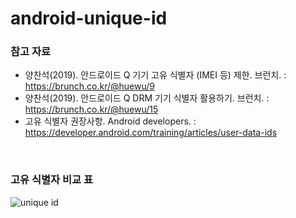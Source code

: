 # android-unique-id

### 참고 자료 
* 양찬석(2019). 안드로이드 Q 기기 고유 식별자 (IMEI 등) 제한. 브런치. : https://brunch.co.kr/@huewu/9 
* 양찬석(2019). 안드로이드 Q DRM 기기 식별자 활용하기. 브런치. : https://brunch.co.kr/@huewu/15
* 고유 식별자 권장사항. Android developers. : https://developer.android.com/training/articles/user-data-ids

<br>

### 고유 식별자 비교 표 

![unique id](https://user-images.githubusercontent.com/50819260/103494322-a7e8e700-4e79-11eb-8c12-843d4a591126.png)
